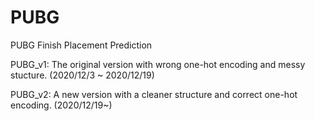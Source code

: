 # PUBG
PUBG Finish Placement Prediction

PUBG_v1: The original version with wrong one-hot encoding and messy stucture. (2020/12/3 ~ 2020/12/19)

PUBG_v2: A new version with a cleaner structure and correct one-hot encoding. (2020/12/19~)